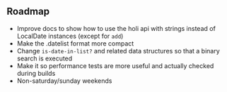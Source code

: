 ## Roadmap

* Improve docs to show how to use the holi api with strings instead of LocalDate instances (except for `add`)
* Make the .datelist format more compact
* Change `is-date-in-list?` and related data structures so that a binary search is executed
* Make it so performance tests are more useful and actually checked during builds
* Non-saturday/sunday weekends
